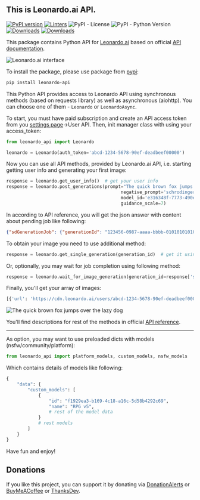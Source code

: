 ## This is Leonardo.ai API.

[![PyPI version](https://badge.fury.io/py/leonardo-api.svg)](https://badge.fury.io/py/leonardo-api) 
[![Linters](https://github.com/wwakabobik/leonardo_api/actions/workflows/master-linters.yml/badge.svg?branch=master)](https://github.com/wwakabobik/leonardo_api/actions/workflows/master-linters.yml)
![PyPI - License](https://img.shields.io/pypi/l/leonardo-api)
![PyPI - Python Version](https://img.shields.io/pypi/pyversions/leonardo-api) 
[![Downloads](https://static.pepy.tech/badge/leonardo-api)](https://pepy.tech/project/leonardo-api)
[![Downloads](https://static.pepy.tech/badge/leonardo-api/month)](https://pepy.tech/project/leonardo-api)

This package contains Python API for [Leonardo.ai](https://leonardo.ai/) based on official [API documentation](https://docs.leonardo.ai/reference).

![Leonardo.ai interface](https://raw.githubusercontent.com/wwakabobik/leonardo_api/master/src/assets/leonardo_interface.jpg)

To install the package, please use package from [pypi](https://pypi.org/project/leonardo-api/):

```bash
pip install leonardo-api
```

This Python API provides access to Leonardo API using synchronous methods (based on requests library) as well as asynchronous (aiohttp). You can choose one of them - `Leonardo` or `LeonardoAsync`.

To start, you must have paid subscription and create an API access token from you [settings page](https://app.leonardo.ai/settings)->User API. Then, init manager class with using your access_token:

```python
from leonardo_api import Leonardo

leonardo = Leonardo(auth_token='abcd-1234-5678-90ef-deadbeef00000')
```

Now you can use all API methods, provided by Leonardo.ai API, i.e. starting getting user info and generating your first image:

```python
response = leonardo.get_user_info()  # get your user info
response = leonardo.post_generations(prompt="The quick brown fox jumps over the lazy dog", num_images=1,
                                           negative_prompt='schrodinger cat paradox',
                                           model_id='e316348f-7773-490e-adcd-46757c738eb7', width=1024, height=768,
                                           guidance_scale=7)
```

In according to API reference, you will get the json answer with content about pending job like following:

```json
{"sdGenerationJob": {"generationId": "123456-0987-aaaa-bbbb-01010101010"}}
```

To obtain your image you need to use additional method:

```python
response = leonardo.get_single_generation(generation_id)  # get it using response['sdGenerationJob']['generationId']
```

Or, optionally, you may wait for job completion using following method:

```python
response = leonardo.wait_for_image_generation(generation_id=response['sdGenerationJob']['generationId'])
```

Finally, you'll get your array of images:

```python
[{'url': 'https://cdn.leonardo.ai/users/abcd-1234-5678-90ef-deadbeef00000/generations/123456-0987-aaaa-bbbb-01010101010/Absolute_Reality_v16_The_quick_brown_fox_jumps_0.jpg', 'nsfw': False, 'id': 'aaaaaa-bbbb-cccc-dddd-ffffffffff', 'likeCount': 0, 'generated_image_variation_generics': []}]
```

![The quick brown fox jumps over the lazy dog](https://raw.githubusercontent.com/wwakabobik/leonardo_api/master/src/assets/fox.jpeg)

You'll find descriptions for rest of the methods in official [API reference](https://docs.leonardo.ai/reference).

---

As option, you may want to use preloaded dicts with models (nsfw/community/platform):

```python
from leonardo_api import platform_models, custom_models, nsfw_models
```

Which contains details of models like following:

```python
{
    "data": {
        "custom_models": [
            {
                "id": "f1929ea3-b169-4c18-a16c-5d58b4292c69",
                "name": "RPG v5",
                # rest of the model data
            }
            # rest models
        ]
    }
}
```

Have fun and enjoy!

## Donations
If you like this project, you can support it by donating via [DonationAlerts](https://www.donationalerts.com/r/rocketsciencegeek) or [BuyMeACoffee](https://www.buymeacoffee.com/wwakabobik) or [ThanksDev](https://thanks.dev/wwakabobik).
